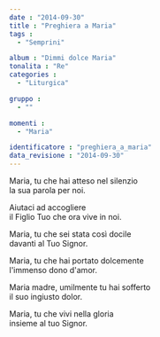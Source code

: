 ```yaml
---
date : "2014-09-30"
title : "Preghiera a Maria"
tags : 
  - "Semprini"

album : "Dimmi dolce Maria"
tonalita : "Re"
categories : 
  - "Liturgica"

gruppo : 
  - ""

momenti : 
  - "Maria"

identificatore : "preghiera_a_maria"
data_revisione : "2014-09-30"
---
```

  
  
Maria,  tu che hai atteso nel silenzio   
la sua parola per noi.  
  
  
Aiutaci ad accogliere  
il Figlio Tuo che ora vive in noi.   
  
  
Maria,  tu che sei stata così docile   
davanti al Tuo Signor.  
  
  
Maria,  tu che hai portato dolcemente   
l'immenso dono d'amor.  
  
  
Maria  madre, umilmente tu hai sofferto    
il suo ingiusto dolor.  
  
  
Maria,  tu che vivi nella gloria   
insieme al tuo Signor.  
  

